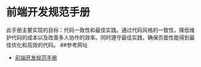 # 前端开发规范手册
此手册主要实现的目标：代码一致性和最佳实践。通过代码风格的一致性，降低维护代码的成本以及改善多人协作的效率。同时遵守最佳实践，确保页面性能得到最佳优化和高效的代码。
##参考网址
- [前端开发规范手册](http://zhibimo.com/read/Ashu/front-end-style-guide/index.html)
